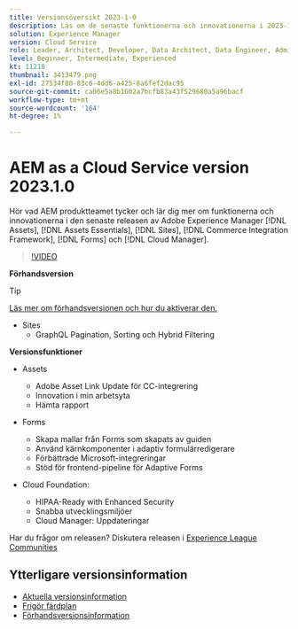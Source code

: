 ```yaml
---
title: Versionsöversikt 2023-1-0
description: Läs om de senaste funktionerna och innovationerna i 2023-1-0-utgåvan av Adobe Experience Manager [!DNL Assets Essentials], [!DNL Sites], [!DNL Screens], [!DNL Forms] och [!DNL Cloud Foundation]
solution: Experience Manager
version: Cloud Service
role: Leader, Architect, Developer, Data Architect, Data Engineer, Admin, User
level: Beginner, Intermediate, Experienced
kt: 11218
thumbnail: 3413479.png
exl-id: 27534f80-83c6-4dd6-a425-8a6fef2dac95
source-git-commit: ca06e5a8b1602a7bcfb83a43f529680a5a96bacf
workflow-type: tm+mt
source-wordcount: '164'
ht-degree: 1%

---
```


# AEM as a Cloud Service version 2023.1.0

Hör vad AEM produktteamet tycker och lär dig mer om funktionerna och innovationerna i den senaste releasen av Adobe Experience Manager [!DNL Assets], [!DNL Assets Essentials], [!DNL Sites], [!DNL Commerce Integration Framework], [!DNL Forms] och [!DNL Cloud Manager].

>[!VIDEO](https://video.tv.adobe.com/v/3413479/?quality=12&learn=on)

**Förhandsversion**

>[!TIP]
>
>[Läs mer om förhandsversionen och hur du aktiverar den.](https://experienceleague.adobe.com/docs/experience-manager-cloud-service/content/release-notes/prerelease.html)

* Sites
   * GraphQL Pagination, Sorting och Hybrid Filtering

**Versionsfunktioner**

* Assets
   * Adobe Asset Link Update för CC-integrering
   * Innovation i min arbetsyta
   * Hämta rapport

* Forms
   * Skapa mallar från Forms som skapats av guiden
   * Använd kärnkomponenter i adaptiv formulärredigerare
   * Förbättrade Microsoft-integreringar
   * Stöd för frontend-pipeline för Adaptive Forms

* Cloud Foundation:
   * HIPAA-Ready with Enhanced Security
   * Snabba utvecklingsmiljöer
   * Cloud Manager: Uppdateringar

Har du frågor om releasen?  Diskutera releasen i [Experience League Communities](https://adobe.ly/3RPNYZF)

## Ytterligare versionsinformation

* [Aktuella versionsinformation](https://experienceleague.adobe.com/docs/experience-manager-cloud-service/content/release-notes/home.html)
* [Frigör färdplan](https://experienceleague.adobe.com/docs/experience-manager-release-information/aem-release-updates/update-releases-roadmap.html)
* [Förhandsversionsinformation](https://experienceleague.adobe.com/docs/experience-manager-cloud-service/content/release-notes/prerelease.html)
